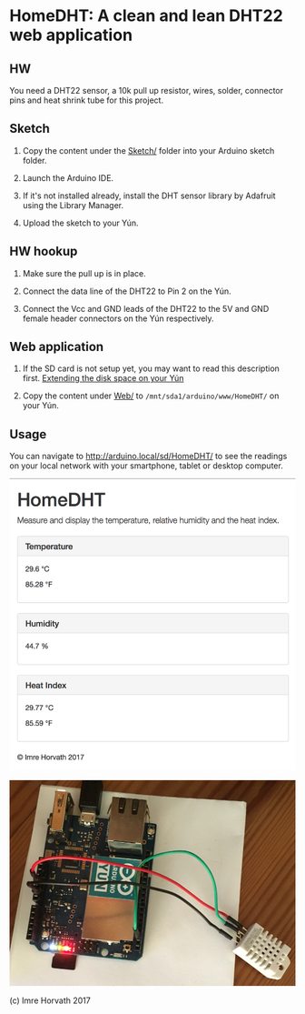 # HomeDHT: A clean and lean DHT22 web application

## HW

You need a DHT22 sensor, a 10k pull up resistor, wires, solder, connector pins and heat shrink tube for this project.

## Sketch

1. Copy the content under the [Sketch/](Sketch) folder into your Arduino sketch folder.

2. Launch the Arduino IDE.

3. If it's not installed already, install the DHT sensor library by Adafruit using the Library Manager.

4. Upload the sketch to your Yún.

## HW hookup

1. Make sure the pull up is in place.

2. Connect the data line of the DHT22 to Pin 2 on the Yún.

3. Connect the Vcc and GND leads of the DHT22 to the 5V and GND female header connectors on the Yún respectively.

## Web application

1. If the SD card is not setup yet, you may want to read this description first.
[Extending the disk space on your Yún](https://github.com/imrehorvath/ArduinoYun#extending-the-disk-space)

2. Copy the content under [Web/](Web) to `/mnt/sda1/arduino/www/HomeDHT/` on your Yún.

## Usage

You can navigate to http://arduino.local/sd/HomeDHT/ to see the readings on your local network with your smartphone, tablet or desktop computer.

![HomeDHT sensor readings screenshot](HomeDHT.png "HomeDHT sensor readings screenshot")

![Arduino Yún hooked up with the DHT22](DHTYun.png "Arduino Yún hooked up with the DHT22")

(c) Imre Horvath 2017
